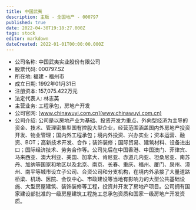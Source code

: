 ```yaml
---
title: 中国武夷
description: 主板 - 全国地产 - 000797
published: true
date: 2022-04-30T19:18:27.000Z
tags: stock
editor: markdown
dateCreated: 2022-01-01T00:00:00.000Z
---
```


- 公司名称: 中国武夷实业股份有限公司
- 股票代码: 000797.SZ
- 所在地: 福建 - 福州市
- 成立日期: 1992年01月31日
- 注册资本: 157,075.422万元
- 法定代表人: 林志英
- 主营业务: 工程承包，房地产开发
- 公司官网: [www.chinawuyi.com.cn](www.chinawuyi.com.cn)
- 公司介绍: 公司是以房地产业为基础、投资开发为重点、外向型经济为主导的资金、技术、管理密集型国有控股大型企业，经营范围涵盖国内外房地产投资开发、物业管理；国内外工程承包；境内外投资、兴办实业；资本运营、融资、BOT；高新技术开发、合作；装饰装修；国际贸易、建筑材料、设备进出口；国际经济技术、劳务合作等。公司先后在中国香港、中国澳门、菲律宾、马来西亚、澳大利亚、美国、加拿大、肯尼亚、赤道几内亚、坦桑尼亚、南苏丹、加纳等国家和地区以及北京、南京、长春、重庆、福州、厦门、泉州、漳州、南平等城市设立子公司、合资公司和分支机构，在境内外承接了大量道路桥梁、机场、医院、会议中心、市政建设等当地有影响力的大型公共基础设施、大型房屋建筑、装饰装修等工程，投资并开发了房地产项目。公司拥有国家建设部批准的一级房屋建筑工程施工总承包资质和国家一级房地产开发资质。



